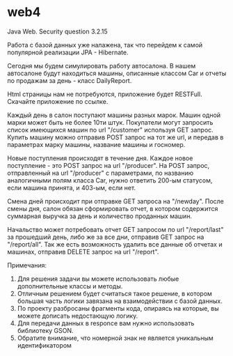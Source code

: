 # web4
Java Web. Security question 3.2.15

Работа с базой данных уже налажена, так что перейдем к самой популярной реализации JPA - Hibernate.

Сегодня мы будем симулировать работу автосалона. В нашем автосалоне будут находиться машины, описанные классом Car и отчеты по продажам за день - класс DailyReport.

Html страницы нам не потребуются, приложение будет RESTFull. Скачайте приложение по ссылке.

Каждый день в салон поступают машины разных марок. Машин одной марки может быть не более 10ти штук. Покупатели могут запросить список имеющихся машин по url "/customer" используя GET запрос.  Купить машину можно отправив POST запрос на тот же url, и передав в параметрах марку машины, название машины и госномер.

Новые поступления происходят в течение дня. Каждое новое поступление - это POST запрос на url "/producer". На POST запрос, отправленный на url "/producer" с параметрами, по названию аналогичными полям класса Car, нужно ответить 200-ым статусом, если машина принята, и 403-ым, если нет.

Смена дней происходит при отправке GET запроса на "/newday". После смены дня, салон обязан сформировать отчет, в котором содержится суммарная выручка за день и количество проданных машин.

Начальство может потребовать отчет GET запросом по url "/report/last" за прошедший день, либо же за все дни, отправив GET запрос на "/report/all".  Так же есть возможность удалить все данные об отчетах и машинах, отправив DELETE запрос на url "/report".

Примечания:
1) Для решения задачи вы можете использовать любые дополнительные классы и методы.
2) Отличным решением будет считаться такое решение, в котором большая часть логики завязана на взаимодействии с базой данных.
3) По проекту разбросаны фрагменты кода, опираясь на которые, вы можете дописать недостающую логику.
4) Для передачи данных в responce вам нужно использовать библиотеку GSON. 
5) Обратите внимание, что номерной знак не является уникальным идентификатором
